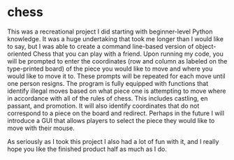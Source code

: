 # chess
This was a recreational project I did starting with beginner-level Python knowledge. It was a huge undertaking that took me longer than I would like to say, but I was able to create a command line-based version of object-oriented Chess that you can play with a friend. Upon running my code, you will be prompted to enter the coordinates (row and column as labeled on the type-printed board) of the piece you would like to move and where you would like to move it to. These prompts will be repeated for each move until one person resigns. The program is fully equipped with functions that identify illegal moves based on what piece one is attempting to move where in accordance with all of the rules of chess. This includes castling, en passant, and promotion. It will also identify coordinates that do not correspond to a piece on the board and redirect. Perhaps in the future I will introduce a GUI that allows players to select the piece they would like to move with their mouse. 

As seriously as I took this project I also had a lot of fun with it, and I really hope you like the finished product half as much as I do. 

